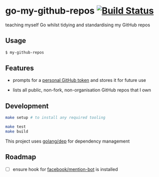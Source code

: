 # go-my-github-repos [![Build Status](https://travis-ci.org/jokeyrhyme/go-my-github-repos.svg?branch=master)](https://travis-ci.org/jokeyrhyme/go-my-github-repos)

teaching myself Go whilst tidying and standardising my GitHub repos


## Usage

```sh
$ my-github-repos
```


## Features

-   prompts for a [personal GitHub token](https://github.com/settings/tokens) and stores it for future use

-   lists all public, non-fork, non-organisation GitHub repos that I own


## Development

```sh
make setup # to install any required tooling

make test
make build
```

This project uses [golang/dep](https://github.com/golang/dep) for dependency management


## Roadmap

- [ ] ensure hook for [facebook/mention-bot](https://github.com/facebook/mention-bot) is installed
